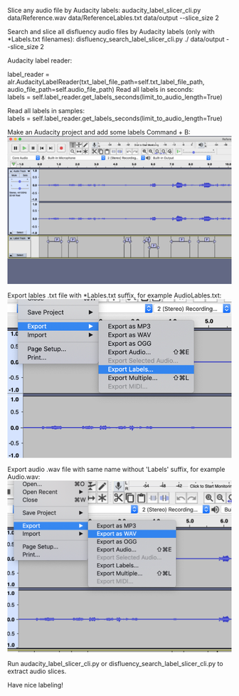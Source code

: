 Slice any audio file by Audacity labels:
audacity_label_slicer_cli.py data/Reference.wav data/ReferenceLables.txt data/output --slice_size 2


Search and slice all disfluency audio files by Audacity labels (only with *Labels.txt filenames):
disfluency_search_label_slicer_cli.py ./ data/output --slice_size 2

Audacity label reader:

label_reader = alr.AudacityLabelReader(txt_label_file_path=self.txt_label_file_path,
                                            audio_file_path=self.audio_file_path)
Read all labels in seconds:                                            
labels = self.label_reader.get_labels_seconds(limit_to_audio_length=True)

Read all labels in samples:                                            
labels = self.label_reader.get_labels_seconds(limit_to_audio_length=True)


Make an Audacity project and add some labels Command + B:
![](images/Audacity.png)

Export lables .txt file with *Lables.txt suffix, for example AudioLables.txt:
![](images/ExportLabels.png)

Export audio .wav file with same name without 'Labels' suffix, for example Audio.wav:
![](images/ExportWav.png)

Run audacity_label_slicer_cli.py or disfluency_search_label_slicer_cli.py to extract audio slices.

Have nice labeling!


